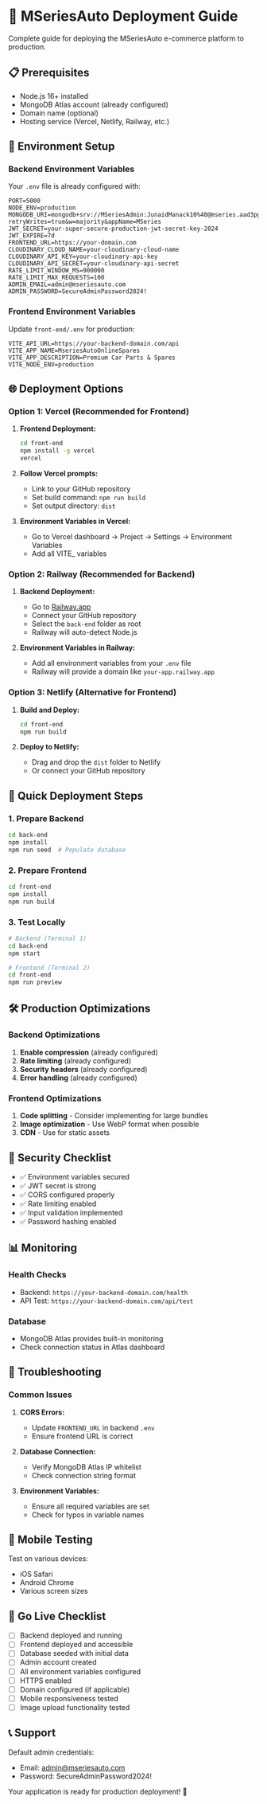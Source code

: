 # 🚀 MSeriesAuto Deployment Guide

Complete guide for deploying the MSeriesAuto e-commerce platform to production.

## 📋 Prerequisites

- Node.js 16+ installed
- MongoDB Atlas account (already configured)
- Domain name (optional)
- Hosting service (Vercel, Netlify, Railway, etc.)

## 🔧 Environment Setup

### Backend Environment Variables

Your `.env` file is already configured with:

```env
PORT=5000
NODE_ENV=production
MONGODB_URI=mongodb+srv://MSeriesAdmin:JunaidManack10%40@mseries.aad3pgv.mongodb.net/Mseries?retryWrites=true&w=majority&appName=MSeries
JWT_SECRET=your-super-secure-production-jwt-secret-key-2024
JWT_EXPIRE=7d
FRONTEND_URL=https://your-domain.com
CLOUDINARY_CLOUD_NAME=your-cloudinary-cloud-name
CLOUDINARY_API_KEY=your-cloudinary-api-key
CLOUDINARY_API_SECRET=your-cloudinary-api-secret
RATE_LIMIT_WINDOW_MS=900000
RATE_LIMIT_MAX_REQUESTS=100
ADMIN_EMAIL=admin@mseriesauto.com
ADMIN_PASSWORD=SecureAdminPassword2024!
```

### Frontend Environment Variables

Update `front-end/.env` for production:

```env
VITE_API_URL=https://your-backend-domain.com/api
VITE_APP_NAME=MseriesAutoOnlineSpares
VITE_APP_DESCRIPTION=Premium Car Parts & Spares
VITE_NODE_ENV=production
```

## 🌐 Deployment Options

### Option 1: Vercel (Recommended for Frontend)

1. **Frontend Deployment:**
   ```bash
   cd front-end
   npm install -g vercel
   vercel
   ```

2. **Follow Vercel prompts:**
   - Link to your GitHub repository
   - Set build command: `npm run build`
   - Set output directory: `dist`

3. **Environment Variables in Vercel:**
   - Go to Vercel dashboard → Project → Settings → Environment Variables
   - Add all VITE_ variables

### Option 2: Railway (Recommended for Backend)

1. **Backend Deployment:**
   - Go to [Railway.app](https://railway.app)
   - Connect your GitHub repository
   - Select the `back-end` folder as root
   - Railway will auto-detect Node.js

2. **Environment Variables in Railway:**
   - Add all environment variables from your `.env` file
   - Railway will provide a domain like `your-app.railway.app`

### Option 3: Netlify (Alternative for Frontend)

1. **Build and Deploy:**
   ```bash
   cd front-end
   npm run build
   ```

2. **Deploy to Netlify:**
   - Drag and drop the `dist` folder to Netlify
   - Or connect your GitHub repository

## 🔄 Quick Deployment Steps

### 1. Prepare Backend

```bash
cd back-end
npm install
npm run seed  # Populate database
```

### 2. Prepare Frontend

```bash
cd front-end
npm install
npm run build
```

### 3. Test Locally

```bash
# Backend (Terminal 1)
cd back-end
npm start

# Frontend (Terminal 2)
cd front-end
npm run preview
```

## 🛠️ Production Optimizations

### Backend Optimizations

1. **Enable compression** (already configured)
2. **Rate limiting** (already configured)
3. **Security headers** (already configured)
4. **Error handling** (already configured)

### Frontend Optimizations

1. **Code splitting** - Consider implementing for large bundles
2. **Image optimization** - Use WebP format when possible
3. **CDN** - Use for static assets

## 🔐 Security Checklist

- ✅ Environment variables secured
- ✅ JWT secret is strong
- ✅ CORS configured properly
- ✅ Rate limiting enabled
- ✅ Input validation implemented
- ✅ Password hashing enabled

## 📊 Monitoring

### Health Checks

- Backend: `https://your-backend-domain.com/health`
- API Test: `https://your-backend-domain.com/api/test`

### Database

- MongoDB Atlas provides built-in monitoring
- Check connection status in Atlas dashboard

## 🚨 Troubleshooting

### Common Issues

1. **CORS Errors:**
   - Update `FRONTEND_URL` in backend `.env`
   - Ensure frontend URL is correct

2. **Database Connection:**
   - Verify MongoDB Atlas IP whitelist
   - Check connection string format

3. **Environment Variables:**
   - Ensure all required variables are set
   - Check for typos in variable names

## 📱 Mobile Testing

Test on various devices:
- iOS Safari
- Android Chrome
- Various screen sizes

## 🎉 Go Live Checklist

- [ ] Backend deployed and running
- [ ] Frontend deployed and accessible
- [ ] Database seeded with initial data
- [ ] Admin account created
- [ ] All environment variables configured
- [ ] HTTPS enabled
- [ ] Domain configured (if applicable)
- [ ] Mobile responsiveness tested
- [ ] Image upload functionality tested

## 📞 Support

Default admin credentials:
- Email: admin@mseriesauto.com
- Password: SecureAdminPassword2024!

Your application is ready for production deployment! 🚀

